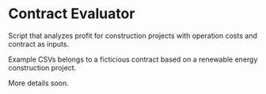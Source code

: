 # Contract Evaluator

Script that analyzes profit for construction projects with operation costs and contract as inputs.


Example CSVs belongs to a ficticious contract based on a renewable energy construction project.


More details soon.
